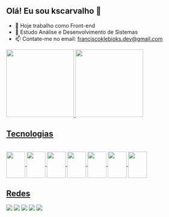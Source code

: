 ## Olá! Eu sou kscarvalho 👋

- 🔭 Hoje trabalho como Front-end
- 🌱 Estudo Análise e Desenvolvimento de Sistemas
- 📫 Contate-me no email: franciscoklebioks.dev@gmail.com

<div>
  <a href="https://github.com/kscarvalho">
  <img height="180em" src="https://github-readme-stats.vercel.app/api?username=kscarvalho&show_icons=true&theme=dracula&include_all_commits=true&count_private=true"/.>  
  <img height="180em" src="https://github-readme-stats.vercel.app/api/top-langs/?username=kscarvalho&layout=compact&langs_count=16&theme=dracula"/.> 
</div>  
    
## Tecnologias

<div style="display: inline_block"><br>
<img align="center" height="70" width="50" src="https://cdn.jsdelivr.net/gh/devicons/devicon@latest/icons/html5/html5-original.svg" />
<img align="center" height="70" width="50" src="https://cdn.jsdelivr.net/gh/devicons/devicon@latest/icons/css3/css3-original.svg" />
<img align="center" height="70" width="50" src="https://cdn.jsdelivr.net/gh/devicons/devicon@latest/icons/javascript/javascript-original.svg" />
<img align="center" height="70" width="50" src="https://cdn.jsdelivr.net/gh/devicons/devicon@latest/icons/react/react-original.svg" />
<img align="center" height="70" width="50" src="https://cdn.jsdelivr.net/gh/devicons/devicon@latest/icons/typescript/typescript-original.svg" />
<img align="center" height="70" width="50" src="https://cdn.jsdelivr.net/gh/devicons/devicon@latest/icons/tailwindcss/tailwindcss-original.svg" />
<img align="center" height="70" width="50" src="https://cdn.jsdelivr.net/gh/devicons/devicon@latest/icons/figma/figma-original.svg" />           
</div> 

## Redes

<div>
	<a href="mailto:franciscoklebioks.dev@gmail.com"><img src="https://img.shields.io/badge/Gmail-D14836?style=for-the-badge&logo=gmail&logoColor=white"></a>
  <a href=""><img src="https://img.shields.io/badge/Facebook-1877F2?style=for-the-badge&logo=facebook&logoColor=white"></a>
  <a href=""><img src="https://img.shields.io/badge/Instagram-E4405F?style=for-the-badge&logo=instagram&logoColor=white"></a>
  <a href=""><img src="https://img.shields.io/badge/Twitter-1DA1F2?style=for-the-badge&logo=twitter&logoColor=white"></a>
  <a href=""><img src="https://img.shields.io/badge/YouTube-FF0000?style=for-the-badge&logo=youtube&logoColor=white"><a/>
</div>

